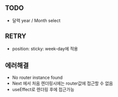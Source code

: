 ## TODO

- 달력 year / Month select

## RETRY

- position: sticky: week-day에 적용

## 에러해결

- No router instance found
- Next 에서 처음 렌더링시에는 router값에 접근할 수 없음
- useEffect로 렌더링 후에 접근가능
